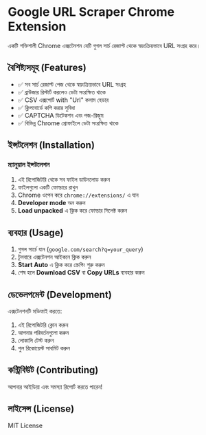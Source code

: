# Google URL Scraper Chrome Extension

একটি শক্তিশালী Chrome এক্সটেনশন যেটি গুগল সার্চ রেজাল্ট থেকে স্বয়ংক্রিয়ভাবে URL সংগ্রহ করে।

## বৈশিষ্ট্যসমূহ (Features)
- ✅ সব সার্চ রেজাল্ট পেজ থেকে স্বয়ংক্রিয়ভাবে URL সংগ্রহ
- ✅ ব্রাউজার রিস্টার্ট করলেও ডেটা সংরক্ষিত থাকে
- ✅ CSV এক্সপোর্ট with "Url" কলাম হেডার
- ✅ ক্লিপবোর্ডে কপি করার সুবিধা
- ✅ CAPTCHA ডিটেকশন এবং পজ-রিজুম
- ✅ বিভিন্ন Chrome প্রোফাইলে ডেটা সংরক্ষিত থাকে

## ইন্সটলেশন (Installation)

### ম্যানুয়াল ইন্সটলেশন
1. এই রিপোজিটরি থেকে সব ফাইল ডাউনলোড করুন
2. ফাইলগুলো একটি ফোল্ডারে রাখুন
3. Chrome ওপেন করে `chrome://extensions/` এ যান
4. **Developer mode** অন করুন
5. **Load unpacked** এ ক্লিক করে ফোল্ডার সিলেক্ট করুন

## ব্যবহার (Usage)
1. গুগল সার্চে যান (`google.com/search?q=your_query`)
2. টুলবারে এক্সটেনশন আইকনে ক্লিক করুন
3. **Start Auto** এ ক্লিক করে স্ক্রেপিং শুরু করুন
4. শেষ হলে **Download CSV** বা **Copy URLs** ব্যবহার করুন

## ডেভেলপমেন্ট (Development)
এক্সটেনশনটি মডিফাই করতে:
1. এই রিপোজিটরি ক্লোন করুন
2. আপনার পরিবর্তনগুলো করুন
3. লোকালি টেস্ট করুন
4. পুল রিকোয়েস্ট সাবমিট করুন

## কন্ট্রিবিউট (Contributing)
আপনার আইডিয়া এবং সমস্যা রিপোর্ট করতে পারেন!

## লাইসেন্স (License)
MIT License
